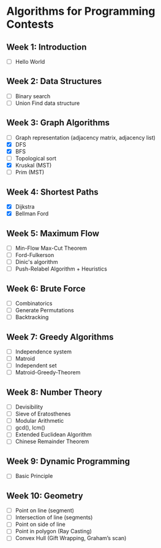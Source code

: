 # Algorithms for Programming Contests

## Week 1: Introduction
- [ ] Hello World

## Week 2: Data Structures
- [ ] Binary search
- [ ] Union Find data structure

## Week 3: Graph Algorithms
- [ ] Graph representation (adjacency matrix, adjacency list)
- [x] DFS
- [x] BFS
- [ ] Topological sort
- [x] Kruskal (MST)
- [ ] Prim (MST)

## Week 4: Shortest Paths
- [x] Dijkstra
- [x] Bellman Ford

## Week 5: Maximum Flow
- [ ] Min-Flow Max-Cut Theorem
- [ ] Ford-Fulkerson
- [ ] Dinic's algorithm
- [ ] Push-Relabel Algorithm + Heuristics

## Week 6: Brute Force
- [ ] Combinatorics
- [ ] Generate Permutations
- [ ] Backtracking

## Week 7: Greedy Algorithms
- [ ] Independence system
- [ ] Matroid
- [ ] Independent set
- [ ] Matroid-Greedy-Theorem

## Week 8: Number Theory
- [ ] Devisibility
- [ ] Sieve of Eratosthenes
- [ ] Modular Arithmetic
- [ ] gcd(), lcm()
- [ ] Extended Euclidean Algorithm
- [ ] Chinese Remainder Theorem

## Week 9: Dynamic Programming
- [ ] Basic Principle

## Week 10: Geometry
- [ ] Point on line (segment)
- [ ] Intersection of line (segments)
- [ ] Point on side of line
- [ ] Point in polygon (Ray Casting)
- [ ] Convex Hull (Gift Wrapping, Graham’s scan)
